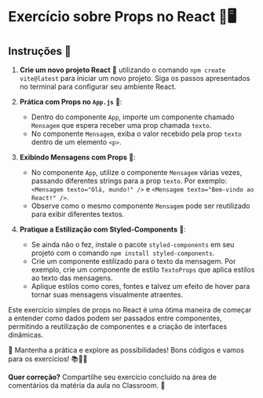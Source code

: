 # Exercício sobre Props no React 🔄🖥️

## Instruções 📝

1. **Crie um novo projeto React** 🚀 utilizando o comando `npm create vite@latest` para iniciar um novo projeto. Siga os passos apresentados no terminal para configurar seu ambiente React.

2. **Prática com Props no `App.js`** 🔄:
   - Dentro do componente `App`, importe um componente chamado `Mensagem` que espera receber uma prop chamada `texto`.
   - No componente `Mensagem`, exiba o valor recebido pela prop `texto` dentro de um elemento `<p>`.

3. **Exibindo Mensagens com Props** 💬:
   - No componente `App`, utilize o componente `Mensagem` várias vezes, passando diferentes strings para a prop `texto`. Por exemplo: `<Mensagem texto="Olá, mundo!" />` e `<Mensagem texto="Bem-vindo ao React!" />`.
   - Observe como o mesmo componente `Mensagem` pode ser reutilizado para exibir diferentes textos.

4. **Pratique a Estilização com Styled-Components** 💅:
   - Se ainda não o fez, instale o pacote `styled-components` em seu projeto com o comando `npm install styled-components`.
   - Crie um componente estilizado para o texto da mensagem. Por exemplo, crie um componente de estilo `TextoProps` que aplica estilos ao texto das mensagens.
   - Aplique estilos como cores, fontes e talvez um efeito de hover para tornar suas mensagens visualmente atraentes.

Este exercício simples de props no React é uma ótima maneira de começar a entender como dados podem ser passados entre componentes, permitindo a reutilização de componentes e a criação de interfaces dinâmicas.

🚀 Mantenha a prática e explore as possibilidades! Bons códigos e vamos para os exercícios! 📚👨‍💻

**Quer correção?** Compartilhe seu exercício concluído na área de comentários da matéria da aula no Classroom. 🏫